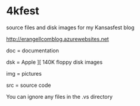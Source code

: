 # 4kfest
source files and disk images for my Kansasfest blog

http://erangellcomblog.azurewebsites.net

doc = documentation

dsk = Apple ][ 140K floppy disk images

img = pictures

src = source code

You can ignore any files in the .vs directory
